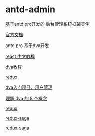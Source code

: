 # antd-admin
基于antd pro开发的 后台管理系统框架实例

[官方文档](https://pro.ant.design/index-cn)


antd pro 基于dva开发


[react 中文教程](https://doc.react-china.org/)


[dva教程](https://github.com/dvajs/dva-docs/tree/master/v1/zh-cn/tutorial)

[redux](https://cn.redux.js.org/)

[dva入门项目，用户管理](https://github.com/sorrycc/blog/issues/62)


[理解 dva 的 8 个概念 ](https://github.com/dvajs/dva/blob/master/docs/Concepts_zh-CN.md)


[redux](https://cn.redux.js.org/)

[redux-saga ](https://github.com/redux-saga/redux-saga)


[redux-saga](https://redux-saga-in-chinese.js.org/)
